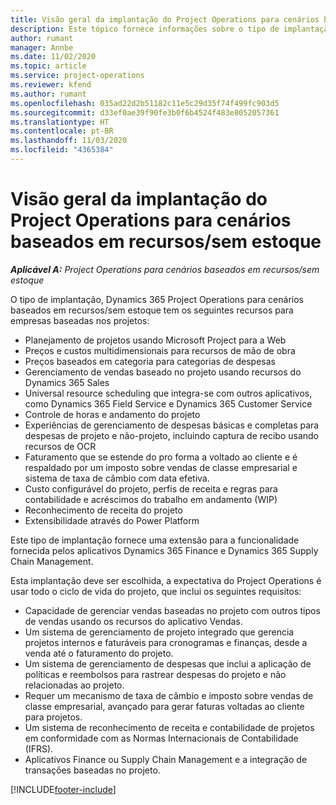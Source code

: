 ```yaml
---
title: Visão geral da implantação do Project Operations para cenários baseados em recursos/sem estoque
description: Este tópico fornece informações sobre o tipo de implantação do Project Operations para cenários baseados em recursos/sem estoque.
author: rumant
manager: Annbe
ms.date: 11/02/2020
ms.topic: article
ms.service: project-operations
ms.reviewer: kfend
ms.author: rumant
ms.openlocfilehash: 035ad22d2b51182c11e5c29d35f74f499fc903d5
ms.sourcegitcommit: d33ef0ae39f90fe3b0f6b4524f483e8052057361
ms.translationtype: HT
ms.contentlocale: pt-BR
ms.lasthandoff: 11/03/2020
ms.locfileid: "4365384"
---
```

# <a name="project-operations-for-resourcenon-stocked-based-scenarios-deployment-overview"></a>Visão geral da implantação do Project Operations para cenários baseados em recursos/sem estoque

_**Aplicável A:** Project Operations para cenários baseados em recursos/sem estoque_

O tipo de implantação, Dynamics 365 Project Operations para cenários baseados em recursos/sem estoque tem os seguintes recursos para empresas baseadas nos projetos:

- Planejamento de projetos usando Microsoft Project para a Web
- Preços e custos multidimensionais para recursos de mão de obra
- Preços baseados em categoria para categorias de despesas
- Gerenciamento de vendas baseado no projeto usando recursos do Dynamics 365 Sales
- Universal resource scheduling que integra-se com outros aplicativos, como Dynamics 365 Field Service e Dynamics 365 Customer Service
- Controle de horas e andamento do projeto
- Experiências de gerenciamento de despesas básicas e completas para despesas de projeto e não-projeto, incluindo captura de recibo usando recursos de OCR
- Faturamento que se estende do pro forma a voltado ao cliente e é respaldado por um imposto sobre vendas de classe empresarial e sistema de taxa de câmbio com data efetiva.
- Custo configurável do projeto, perfis de receita e regras para contabilidade e acréscimos do trabalho em andamento (WIP)
- Reconhecimento de receita do projeto
- Extensibilidade através do Power Platform

Este tipo de implantação fornece uma extensão para a funcionalidade fornecida pelos aplicativos Dynamics 365 Finance e Dynamics 365 Supply Chain Management.

Esta implantação deve ser escolhida, a expectativa do Project Operations é usar todo o ciclo de vida do projeto, que inclui os seguintes requisitos:

- Capacidade de gerenciar vendas baseadas no projeto com outros tipos de vendas usando os recursos do aplicativo Vendas.
- Um sistema de gerenciamento de projeto integrado que gerencia projetos internos e faturáveis para cronogramas e finanças, desde a venda até o faturamento do projeto.
- Um sistema de gerenciamento de despesas que inclui a aplicação de políticas e reembolsos para rastrear despesas do projeto e não relacionadas ao projeto.
- Requer um mecanismo de taxa de câmbio e imposto sobre vendas de classe empresarial, avançado para gerar faturas voltadas ao cliente para projetos.
- Um sistema de reconhecimento de receita e contabilidade de projetos em conformidade com as Normas Internacionais de Contabilidade (IFRS).
- Aplicativos Finance ou Supply Chain Management e a integração de transações baseadas no projeto.


[!INCLUDE[footer-include](../includes/footer-banner.md)]